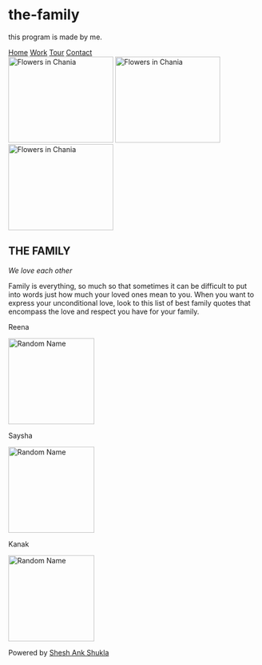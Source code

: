 # the-family
this program is made by me.
<!DOCTYPE html>
<html>
<meta charset="UTF-8">
<meta name="viewport" content="width=device-width, initial-scale=1">
<link rel="stylesheet" href="https://www.w3schools.com/w3css/3/w3.css">
<body>

<!-- Content will go here -->
<!-- Navigation -->
<nav class="w3-bar w3-black">
  <a href="#home" class="w3-button w3-bar-item">Home</a>
  <a href="#work" class="w3-button w3-bar-item">Work</a>
  <a href="#tour" class="w3-button w3-bar-item">Tour</a>
  <a href="#contact" class="w3-button w3-bar-item">Contact</a>
</nav>
<!-- Slide Show -->
<section>
  <img src="https://images.pexels.com/photos/757889/pexels-photo-757889.jpeg?cs=srgb&dl=pexels-marianna-ole-757889.jpg&fm=jpg" alt="Flowers in Chania" width="210" height="172">
  <img src="https://images.pexels.com/photos/1133957/pexels-photo-1133957.jpeg?cs=srgb&dl=pexels-philippe-donn-1133957.jpg&fm=jpg" alt="Flowers in Chania" width="210" height="172">
  <img src="https://images.pexels.com/photos/250591/pexels-photo-250591.jpeg?cs=srgb&dl=pexels-johnmark-smith-250591.jpg&fm=jpg" alt="Flowers in Chania" width="210" height="172">


</section>
<section class="w3-container w3-center" style="max-width:600px">
  <h2 class="w3-wide">THE FAMILY</h2>
  <p class="w3-opacity"><i>We love each other</i></p>
</section>
<section class="w3-container w3-content w3-center" style="max-width:600px">
<p class="w3-justify">
Family is everything, so much so that sometimes it can be difficult to put into words just how much your loved ones mean to you. When you want to express your unconditional love, look to this list of best family quotes that encompass the love and respect you have for your family.</p>
</section>
<section class="w3-row-padding w3-center w3-light-grey">
  <article class="w3-third">
    <p>Reena</p>
    <img src="https://scontent.famd15-1.fna.fbcdn.net/v/t1.18169-9/10553407_772286182859563_7499929637811613116_n.jpg?_nc_cat=106&ccb=1-5&_nc_sid=ba80b0&_nc_ohc=wirgq88sFMgAX-VL_rw&_nc_oc=AQmg-cHzCXxlXVb7vmlZh-Et7874f9dS64q8dqGsC6Rtclsy1PmWLJpxb2P_tg30A-J3Z-lm0k-JcAsA25XIY8_c&_nc_ht=scontent.famd15-1.fna&oh=00_AT_ARvGtxZaszBtSPvr1_4xFDvyitnaKVDZSDKP6knvE1Q&oe=61DFEBB9" alt="Random Name" style="width=250" height=172">
  </article>
  <article class="w3-third">
    <p>Saysha</p>
    <img src="https://scontent.famd15-1.fna.fbcdn.net/v/t1.18169-9/12919686_1015293308558848_5088728946272954058_n.jpg?_nc_cat=100&ccb=1-5&_nc_sid=8bfeb9&_nc_ohc=NsrdsPX6jokAX8jLlcK&_nc_ht=scontent.famd15-1.fna&oh=00_AT_cSDvWMgJ9d8JzPhrvjR7XYIx0sskzT2apX88S20vHdQ&oe=61E25806" alt="Random Name" style="width=250" height=172">
  </article>
  <article class="w3-third">
    <p>Kanak</p>
    <img src="https://scontent.famd15-1.fna.fbcdn.net/v/t1.6435-9/41934618_2292018964219603_8146796676900716544_n.jpg?_nc_cat=100&ccb=1-5&_nc_sid=8bfeb9&_nc_ohc=FRipRIH_a10AX9JwS0i&tn=Ox1FINoM9-5wHiky&_nc_ht=scontent.famd15-1.fna&oh=00_AT-PQ_CDTpThgCU6Wy_vq_jmY8TqHTm1ERuSi_wp0m0G3Q&oe=61E2A189" alt="Random Name" style="width=250" height=172">
  </article>
</section>
<!-- Footer -->
<footer class="w3-container w3-padding-64 w3-center w3-black w3-xlarge">
  <a href="#"><i class="fa fa-facebook-official"></i></a>
    <a href="#"><i class="fa fa-twitter"></i></a>
    <a href="#"><i class="fa fa-linkedin"></i></a>
    <a href="#"><i class="fa fa-instagram"></i></a>
  <p class="w3-medium">
    Powered by <a href="https://www.facebook.com/sheshank.shukla.56/" target="_blank">Shesh Ank Shukla</a>
  </p>
</footer>
<link rel="stylesheet" href="https://cdnjs.cloudflare.com/ajax/libs/font-awesome/4.6.3/css/font-awesome.min.css">
</body>
</html>
